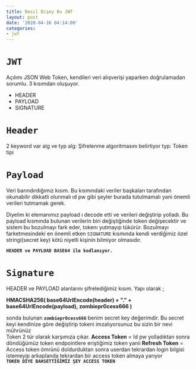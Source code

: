 ```yaml
---
title: Nasıl Bişey Bu JWT
layout: post
date: '2020-04-16 04:14:00'
categories:
- jwt
---
```


# `JWT`
Açılımı JSON Web Token, kendileri veri alışverişi yaparken  doğrulamadan sorumlu.
3 kısımdan oluşuyor.
* HEADER 
* PAYLOAD 
* SIGNATURE

# `Header`
2 keyword var alg ve typ 
alg: Şifrelenme algoritmasını belirtiyor
typ: Token tipi

# `Payload `
Veri barındırdığımız kısım.
Bu kısmındaki veriler başkaları tarafından okunabilir dikkatli olunmalı
ıd pw gibi şeyler burada tutulmamalı yani önemli verileri tutmamak gerek.

Diyelim ki elemanımız payload ı decode etti ve verileri değiştirip yolladı.
Bu payload kısmında bulunan verilerin biri değiştiğinde token değişecektir ve sistem
bu bozulmayı fark eder, tokenı yutmayıp tükürür. Bozulmayı farketmesindeki en önemli etken
`SIGNATURE` kısmında kendi verdiğimiz özel stringi(secret key) kötü niyetli kişinin bilmiyor olmasıdır.
<br />




**`HEADER ve PAYLOAD BASE64 ile kodlanıyor.`**

# `Signature`
HEADER ve PAYLOAD alanlarını şifrelediğimiz kısım.
Yapı olarak ;

**HMACSHA256(
  base64UrlEncode(header) + "." +
  base64UrlEncode(payload),
  zombiepr0cess666
)**
<br/> 

sonda bulunan  **`zombiepr0cess666`**  benim secret key değerimdir.
Bu secret keyi kendinize göre değiştirip tokeni imzalıyorsunuz bu sizin bir nevi mührünüz
<br />
Token 2 tür olarak karşımıza çıkar.
**Access Token** = Id pw yolladıktan sonra döndüğümüz token endpointlere eriştiğimiz token yanii
**Refresh Token** = Access token ömrünü doldurduktan sonra userdan tekrardan login bilgisi istemeyip arkaplanda tekrardan bir access token almaya yarıyor
<br />
**`TOKEN DİYE BAHSETTİĞİMİZ ŞEY ACCESS TOKEN `**
